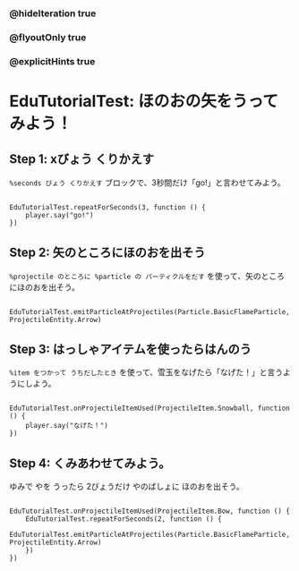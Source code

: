 ### @hideIteration true
### @flyoutOnly true
### @explicitHints true

# EduTutorialTest: ほのおの矢をうってみよう！

## Step 1: xびょう くりかえす

`%seconds びょう くりかえす` ブロックで、3秒間だけ「go!」と言わせてみよう。

```template
```

```blocks
EduTutorialTest.repeatForSeconds(3, function () {
    player.say("go!")
})
```

## Step 2: 矢のところにほのおを出そう

`%projectile のところに %particle の パーティクルをだす` を使って、矢のところにほのおを出そう。

```template
```

```blocks
EduTutorialTest.emitParticleAtProjectiles(Particle.BasicFlameParticle, ProjectileEntity.Arrow)
```

## Step 3: はっしゃアイテムを使ったらはんのう

`%item をつかって うちだしたとき` を使って、雪玉をなげたら「なげた！」と言うようにしよう。

```template
```

```blocks
EduTutorialTest.onProjectileItemUsed(ProjectileItem.Snowball, function () {
    player.say("なげた！")
})
```

## Step 4: くみあわせてみよう。

ゆみで やを うったら 2びょうだけ やのばしょに ほのおを出そう。

```template
```

```blocks
EduTutorialTest.onProjectileItemUsed(ProjectileItem.Bow, function () {
    EduTutorialTest.repeatForSeconds(2, function () {
        EduTutorialTest.emitParticleAtProjectiles(Particle.BasicFlameParticle, ProjectileEntity.Arrow)
    })
})
```
